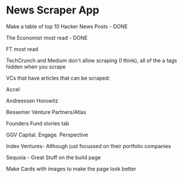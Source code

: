 # News Scraper App

Make a table of top 10 Hacker News Posts - DONE

The Economist most read - DONE

FT most read

TechCrunch and Medium don't allow scraping (I think), all of the a tags hidden when you scrape

VCs that have articles that can be scraped:

Accel

Andreessen Horowitz

Bessemer Venture Partners/Atlas

Founders Fund stories tab

GGV Capital. Engage. Perspective

Index Ventures- Although just focussed on their portfolio companies

Sequoia - Great Stuff on the build page



Make Cards with images to make the page look better

